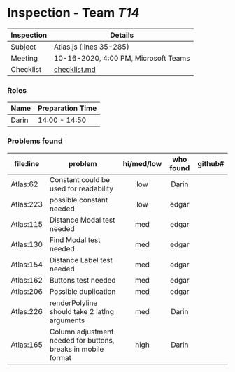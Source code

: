 # Inspection - Team *T14* 
 
| Inspection | Details |
| ----- | ----- |
| Subject | Atlas.js (lines 35-285) |
| Meeting | 10-16-2020, 4:00 PM, Microsoft Teams |
| Checklist | [checklist.md](https://github.com/csucs314f20/t14/blob/master/reports/checklist.md) |

### Roles

| Name | Preparation Time |
| ---- | ---- |
| Darin | 14:00 - 14:50 |

### Problems found

| file:line | problem | hi/med/low | who found | github#  |
| --- | --- | :---: | :---: | --- |
| Atlas:62 | Constant could be used for readability | low | Darin | |
| Atlas:223 | possible constant needed | low | edgar |  |
| Atlas:115 | Distance Modal test needed | med | edgar | |
| Atlas:130 | Find Modal test needed | med | edgar | |
| Atlas:154 | Distance Label test needed | med | edgar | |
| Atlas:162 | Buttons test needed | med | edgar | |
| Atlas:206 | Possible duplication | med | edgar | |
| Atlas:226 | renderPolyline should take 2 latlng arguments | med | Darin | |
| Atlas:165 | Column adjustment needed for buttons, breaks in mobile format | high | Darin | |
